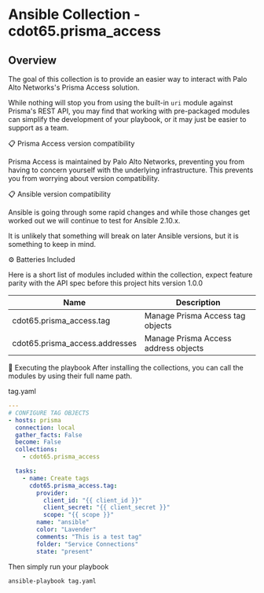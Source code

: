 # Ansible Collection - cdot65.prisma_access

## Overview

The goal of this collection is to provide an easier way to interact with
Palo Alto Networks's Prisma Access solution.

While nothing will stop you from using the built-in `uri` module against
Prisma's REST API, you may find that working with pre-packaged modules can
simplify the development of your playbook, or it may just be easier to support
as a team.

📋 Prisma Access version compatibility

Prisma Access is maintained by Palo Alto Networks, preventing you from
having to concern yourself with the underlying infrastructure. This prevents
you from worrying about version compatibility.

📋 Ansible version compatibility

Ansible is going through some rapid changes and while those changes get worked
out we will continue to test for Ansible 2.10.x.

It is unlikely that something will break on later Ansible versions,
but it is something to keep in mind.

⚙️ Batteries Included

Here is a short list of modules included within the collection, expect feature
parity with the API spec before this project hits version 1.0.0

| Name                           | Description                          |
| ------------------------------ | ------------------------------------ |
| cdot65.prisma_access.tag       | Manage Prisma Access tag objects     |
| cdot65.prisma_access.addresses | Manage Prisma Access address objects |

🚀 Executing the playbook
After installing the collections, you can call the modules by using their full name path.

tag.yaml

```yaml
---
# CONFIGURE TAG OBJECTS
- hosts: prisma
  connection: local
  gather_facts: False
  become: False
  collections:
    - cdot65.prisma_access

  tasks:
    - name: Create tags
      cdot65.prisma_access.tag:
        provider:
          client_id: "{{ client_id }}"
          client_secret: "{{ client_secret }}"
          scope: "{{ scope }}"
        name: "ansible"
        color: "Lavender"
        comments: "This is a test tag"
        folder: "Service Connections"
        state: "present"
```

Then simply run your playbook

```bash
ansible-playbook tag.yaml
```
